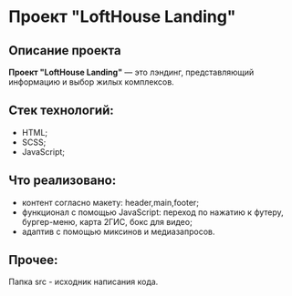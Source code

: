 # Проект "LoftHouse Landing"
## Описание проекта
**Проект "LoftHouse Landing"** — это лэндинг, представляющий информацию и выбор жилых комплексов. 
## Стек технологий:
- HTML;
- SCSS;
- JavaScript;
## Что реализовано:
- контент согласно макету: header,main,footer;
- функционал с помощью JavaScript: переход по нажатию к футеру, бургер-меню, карта 2ГИС, бокс для видео;
- адаптив с помощью миксинов и медиазапросов.
## Прочее:
Папка src - исходник написания кода.
